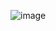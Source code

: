 ![image](https://user-images.githubusercontent.com/63789702/188314438-ac901413-4d43-4175-8e33-68799c58928d.png)
